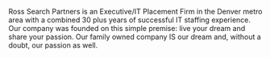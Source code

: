 Ross Search Partners is an Executive/IT Placement Firm in the Denver metro area with a combined 30 plus years of successful IT staffing experience. Our company was founded on this simple premise: live your dream and share your passion. Our family owned company IS our dream and, without a doubt, our passion as well.

